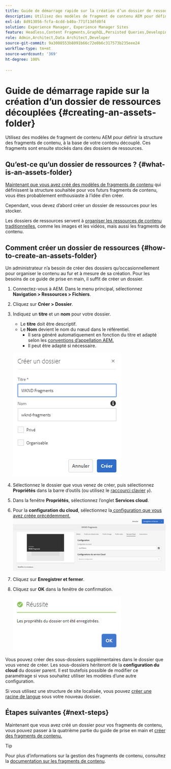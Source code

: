 ```yaml
---
title: Guide de démarrage rapide sur la création d’un dossier de ressources découplées
description: Utilisez des modèles de fragment de contenu AEM pour définir la structure des fragments de contenu, à la base de votre contenu découplé.
exl-id: 8d913056-fcfa-4cdd-b40a-771f13dfd0f4
solution: Experience Manager, Experience Manager Sites
feature: Headless,Content Fragments,GraphQL,Persisted Queries,Developing
role: Admin,Architect,Data Architect,Developer
source-git-commit: 9a3008553b8091b66c72e0b6c317573b235eee24
workflow-type: tm+mt
source-wordcount: '369'
ht-degree: 100%

---
```


# Guide de démarrage rapide sur la création d’un dossier de ressources découplées {#creating-an-assets-folder}

Utilisez des modèles de fragment de contenu AEM pour définir la structure des fragments de contenu, à la base de votre contenu découplé. Ces fragments sont ensuite stockés dans des dossiers de ressources.

## Qu’est-ce qu’un dossier de ressources ?  {#what-is-an-assets-folder}

[Maintenant que vous avez créé des modèles de fragments de contenu](create-content-model.md) qui définissent la structure souhaitée pour vos futurs fragments de contenu, vous êtes probablement enthousiaste à l’idée d’en créer.

Cependant, vous devez d’abord créer un dossier de ressources pour les stocker.

Les dossiers de ressources servent à [organiser les ressources de contenu traditionnelles](/help/assets/manage-assets.md), comme les images et les vidéos, mais aussi les fragments de contenu.

## Comment créer un dossier de ressources {#how-to-create-an-assets-folder}

Un administrateur n’a besoin de créer des dossiers qu’occasionnellement pour organiser le contenu au fur et à mesure de sa création. Pour les besoins de ce guide de prise en main, il suffit de créer un dossier.

1. Connectez-vous à AEM. Dans le menu principal, sélectionnez **Navigation > Ressources > Fichiers**.
1. Cliquez sur **Créer > Dossier**.
1. Indiquez un **titre** et un **nom** pour votre dossier.
   * Le **titre** doit être descriptif.
   * Le **Nom** devient le nom du nœud dans le référentiel.
      * Il sera généré automatiquement en fonction du titre et adapté selon les [conventions d’appellation AEM.](/help/sites-developing/naming-conventions.md)
      * Il peut être adapté si nécessaire.

   ![Créer un dossier](assets/assets-folder-create.png)
1. Sélectionnez le dossier que vous venez de créer, puis sélectionnez **Propriétés** dans la barre d’outils (ou utilisez le [raccourci clavier](/help/sites-authoring/keyboard-shortcuts.md) `p`).
1. Dans la fenêtre **Propriétés**, sélectionnez l’onglet **Services cloud**.
1. Pour la **configuration du cloud**, sélectionnez la[ configuration que vous avez créée précédemment.](create-configuration.md)
   ![Configurer le dossier de ressources](assets/assets-folder-configure.png)
1. Cliquez sur **Enregistrer et fermer**.
1. Cliquez sur **OK** dans la fenêtre de confirmation.

   ![Fenêtre de confirmation](assets/assets-folder-confirmation.png)

Vous pouvez créer des sous-dossiers supplémentaires dans le dossier que vous venez de créer. Les sous-dossiers hériteront de la **configuration du cloud** du dossier parent. Il est toutefois possible de modifier ce paramétrage si vous souhaitez utiliser les modèles d’une autre configuration.

Si vous utilisez une structure de site localisée, vous pouvez [créer une racine de langue](/help/assets/multilingual-assets.md) sous votre nouveau dossier.

## Étapes suivantes {#next-steps}

Maintenant que vous avez créé un dossier pour vos fragments de contenu, vous pouvez passer à la quatrième partie du guide de prise en main et [créer des fragments de contenu.](create-content-fragment.md)

>[!TIP]
>
>Pour plus d’informations sur la gestion des fragments de contenu, consultez la [documentation sur les fragments de contenu](/help/assets/content-fragments/content-fragments.md).
